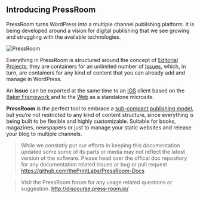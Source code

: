 ## Introducing PressRoom

PressRoom turns WordPress into a multiple channel publishing platform. It is being developed around a vision for digital publishing that we see growing and struggling with the available technologies.

![PressRoom](../media/PR-github.png "PressRoom for Wordpress")

Everything in PressRoom is structured around the concept of [Editorial Projects](configuring_an_editorial_project/README.md); they are containers for an unlimited number of [Issues](configuring_an_issue/README.md), which, in turn, are containers for any kind of content that you can already add and manage in WordPress.

An **Issue** can be exported at the same time to an [iOS](pressroom_addons/ios_exporter/README.md) client based on the [Baker Framework ](https://github.com/bakerframework/baker) and to the [Web](pressroom_addons/web_exporter/README.md) as a standalone microsite.

**PressRoom** is the perfect tool to embrace a [sub-compact publishing model](http://craigmod.com/journal/subcompact_publishing/), but you’re not restricted to any kind of content structure, since everything is being built to be flexible and highly customizable. Suitable for books, magazines, newspapers or just to manage your static websites and release your blog to multiple channels.

> While we constatly put our efforts in keeping this documentation updated some some of its parts or media may not reflect the latest version of the software. 
> Please head over the offical doc repository for any documentation related issues or bug or pull request
> https://github.com/thePrintLabs/PressRoom-Docs 

> 
> Visit the PressRoom forum for any usage related questions or suggestion.
> http://discourse.press-room.io/ 